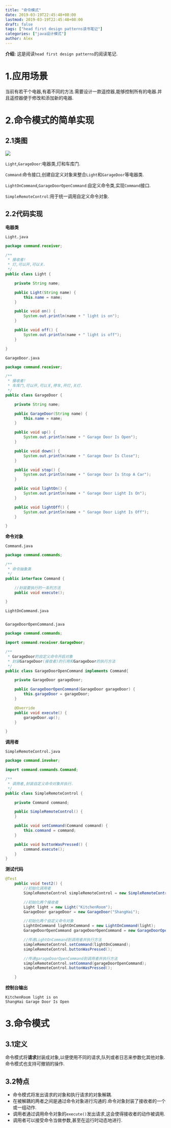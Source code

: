 ```yaml
---
title: "命令模式"
date: 2019-03-19T22:45:48+08:00
lastmod: 2019-03-19T22:45:48+08:00
draft: false
tags: ["head first design patterns读书笔记"]
categories: ["java设计模式"]
author: Alex
---
```




**介绍:** 这是阅读`head first design patterns`的阅读笔记.

# 1.应用场景

当前有若干个电器,有着不同的方法.需要设计一款遥控器,能够控制所有的电器.并且遥控器便于修改和添加新的电器.

# 2.命令模式的简单实现

## 2.1类图

![](https://raw.githubusercontent.com/Alex-2017/image-respository/master/img/20190319144401.png)

`Light`,`GarageDoor`:电器类,灯和车库门.

`Command`:命令接口,创建自定义对象来整合`Light`和`GarageDoor`等电器类.

`LightOnCommand`,`GarageDoorOpenCommand`:自定义命令类,实现`Command`接口.

`SimpleRemoteControl`:用于统一调用自定义命令对象.

## 2.2代码实现

**电器类**

`Light.java`

```java
package command.receiver;

/**
 * 接收者!
 * 灯,可以开,可以关.
 */
public class Light {

    private String name;

    public Light(String name) {
        this.name = name;
    }

    public void on() {
        System.out.println(name + " light is on");
    }

    public void off() {
        System.out.println(name + " light is off");
    }

}

```

`GarageDoor.java`

```java
package command.receiver;

/**
 * 接收者!
 * 车库门,可以开,可以关,停车,开灯,关灯.
 */
public class GarageDoor {

    private String name;

    public GarageDoor(String name) {
        this.name = name;
    }

    public void up() {
        System.out.println(name + " Garage Door Is Open");
    }

    public void down() {
        System.out.println(name + " Garage Door Is Close");
    }

    public void stop() {
        System.out.println(name + " Garage Door Is Stop A Car");
    }

    public void lightOn() {
        System.out.println(name + " Garage Door Light Is On");
    }

    public void lightOff() {
        System.out.println(name + " Garage Door Light Is Off");
    }

}

```

**命令对象**

`Command.java`

```java
package command.commands;

/**
 * 命令抽象类
 */
public interface Command {

    //封装要执行的一系列方法
    public void execute();

}

```

`LightOnCommand.java`

```java

```

`GarageDoorOpenCommand.java`

```java
package command.commands;

import command.receiver.GarageDoor;

/**
 * GarageDoor的自定义命令开启对象
 * 封装GarageDoor(接收者)的引用和GarageDoor的执行方法
 */
public class GarageDoorOpenCommand implements Command{

    private GarageDoor garageDoor;

    public GarageDoorOpenCommand(GarageDoor garageDoor) {
        this.garageDoor = garageDoor;
    }

    @Override
    public void execute() {
        garageDoor.up();
    }

}

```

**调用者**

`SimpleRemoteControl.java`

```java
package command.invoker;

import command.commands.Command;

/**
 * 调用者,封装自定义命令对象并执行.
 */
public class SimpleRemoteControl {

    private Command command;

    public SimpleRemoteControl() {
    }

    public void setCommand(Command command) {
        this.command = command;
    }

    public void buttonWasPressed() {
        command.execute();
    }
}

```

**测试代码**

```java
@Test
    public void test2() {
        //初始化调用者
        SimpleRemoteControl simpleRemoteControl = new SimpleRemoteControl();

        //初始化两个接收者
        Light light = new Light("KitchenRoom");
        GarageDoor garageDoor = new GarageDoor("ShangHai");

        //初始化两个自定义命令对象
        LightOnCommand lightOnCommand = new LightOnCommand(light);
        GarageDoorOpenCommand garageDoorOpenCommand = new GarageDoorOpenCommand(garageDoor);

        //传递LightOnCommand到调用者并执行方法
        simpleRemoteControl.setCommand(lightOnCommand);
        simpleRemoteControl.buttonWasPressed();

        //传递garageDoorOpenCommand到调用者并执行方法
        simpleRemoteControl.setCommand(garageDoorOpenCommand);
        simpleRemoteControl.buttonWasPressed();

    }
```

**控制台输出**

```
KitchenRoom light is on
ShangHai Garage Door Is Open
```

# 3.命令模式

## 3.1定义

命令模式将**请求**封装成对象,以便使用不同的请求,队列或者日志来参数化其他对象.命令模式也支持可撤销的操作.

## 3.2特点

* 命令模式将发出请求的对象和执行请求的对象解耦.
* 在被解耦的两者之间是通过命令对象进行沟通的.命令对象封装了接收者的一个或一组动作.
* 调用者通过调用命令对象的`execute()`发出请求,这会使得接收者的动作被调用.
* 调用者可以接受命令当做参数,甚至在运行时动态地进行.